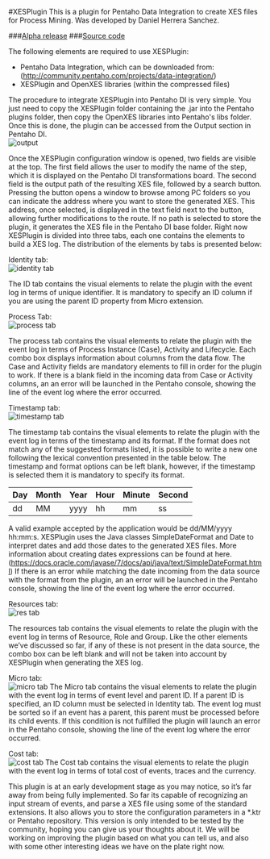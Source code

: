 #XESPlugin
This is a plugin for Pentaho Data Integration to create XES files for Process Mining. Was developed by Daniel Herrera Sanchez.

###[Alpha release](https://github.com/synyster920123/xesplugin/releases/tag/v0.0.2-alpha)
###[Source code](https://github.com/synyster920123/xesplugin)

The following elements are required to use XESPlugin:  

* Pentaho Data Integration, which can be downloaded from: 	(http://community.pentaho.com/projects/data-integration/) 
* XESPlugin and OpenXES libraries (within 	the compressed files) 

The procedure to integrate XESPlugin into Pentaho DI is very simple. You just need to copy the XESPlugin folder containing the .jar into the Pentaho plugins folder, then copy the OpenXES libraries into Pentaho's libs folder. Once this is done, the plugin can be accessed from the Output section in Pentaho DI.  
![output](http://i.imgur.com/Uk2T2Vr.png)

Once the XESPlugin configuration window is opened, two fields are visible at the top. The first field allows the user to modify the name of the step, which it is displayed on the Pentaho DI transformations board. The second field is the output path of the resulting XES file, followed by a search button. Pressing the button opens a window to browse among PC folders so you can indicate the address where you want to store the generated XES. This address, once selected, is displayed in the text field next to the button, allowing further modifications to the route. If no path is selected to store the plugin, it generates the XES file in the Pentaho DI base folder. Right now XESPlugin is divided into three tabs, each one contains the elements to build a XES log. The distribution of the elements by tabs is presented below:

Identity tab:   
![identity tab](https://image.ibb.co/cesO0a/ID.png)

The ID tab contains the visual elements to relate the plugin with the event log in terms of unique identifier. It is mandatory to specify an ID column if you are using the parent ID property from Micro extension.

Process Tab:   
![process tab](http://i.imgur.com/uHCmjbS.jpg)

The process tab contains the visual elements to relate the plugin with the event log in terms of Process Instance (Case), Activity and Lifecycle. Each combo box displays information about columns from the data flow. The Case and Activity fields are mandatory elements to fill in order for the plugin to work. If there is a blank field in the incoming data from Case or Activity columns, an an error will be launched in the Pentaho console, showing the line of the event log where the error occurred.  

Timestamp tab:  
![timestamp tab](http://i.imgur.com/TYLawiI.jpg)

The timestamp tab contains the visual elements to relate the plugin with the event log in terms of the timestamp and its format. If the format does not match any of the suggested formats listed, it is possible to write a new one following the lexical convention presented in the table below. The timestamp and format options can be left blank, however, if the timestamp is selected them it is mandatory to specify its format.   


| Day |  Month  | Year  | Hour  | Minute  | Second |  
|-----|---------|-------|-------|---------|--------|
|  dd |    MM   |  yyyy |  hh   |   mm    |   ss   |  
 

A valid example accepted by the application would be dd/MM/yyyy hh:mm:s. XESPlugin uses the Java classes SimpleDateFormat and Date to interpret dates and add those dates to the generated XES files. More information about creating dates expressions can be found at here. (https://docs.oracle.com/javase/7/docs/api/java/text/SimpleDateFormat.html) If there is an error while matching the date incoming from the data source with the format from the plugin, an an error will be launched in the Pentaho console, showing the line of the event log where the error occurred.  

Resources tab:    
![res tab](http://i.imgur.com/pTUU38d.jpg)

The resources tab contains the visual elements to relate the plugin with the event log in terms of Resource, Role and Group. Like the other elements we’ve discussed so far, if any of these is not present in the data source, the combo box can be left blank and will not be taken into account by XESPlugin when generating the XES log. 

Micro tab:    
![micro tab](https://image.ibb.co/hMhdYv/Micro.png)
The Micro tab contains the visual elements to relate the plugin with the event log in terms of event level and parent ID. If a parent ID is specified, an ID column must be selected in Identity tab. The event log must be sorted so if an event has a parent, this parent must be processed before its child events. If this condition is not fulfilled the plugin will launch an error in the Pentaho console, showing the line of the event log where the error occurred.  

Cost tab:    
![cost tab](https://image.ibb.co/fPBu6F/Cost.png)
The Cost tab contains the visual elements to relate the plugin with the event log in terms of total cost of events, traces and the currency.  

This plugin is at an early development stage as you may notice, so it’s far away from being fully implemented. So far its capable of recognizing an input stream of events, and parse a XES file using some of the standard extensions. It also allows you to store the configuration parameters in a *.ktr or Pentaho repository. This version is only intended to be tested by the community, hoping you can give us your thoughts about it. We will be working on improving the plugin based on what you can tell us, and also with some other interesting ideas we have on the plate right now.   
